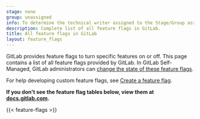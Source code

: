 ```yaml
---
stage: none
group: unassigned
info: To determine the technical writer assigned to the Stage/Group associated with this page, see https://handbook.gitlab.com/handbook/product/ux/technical-writing/#assignments
description: Complete list of all feature flags in GitLab.
title: All feature flags in GitLab
layout: feature_flags
---
```


GitLab provides feature flags to turn specific features on or off.
This page contains a list of all feature flags provided by GitLab. In GitLab Self-Managed,
GitLab administrators can [change the state of these feature flags](../administration/feature_flags.md).

For help developing custom feature flags, see
[Create a feature flag](../operations/feature_flags.md#create-a-feature-flag).

<!-- markdownlint-disable MD044 -->
<!-- MD044/proper-names test disabled after this line to make page compatible with markdownlint-cli 0.29.0. -->
<!-- See https://docs.gitlab.com/ee/development/documentation/testing/markdownlint.html#disable-markdownlint-tests -->

<div class="d-none">
  <strong>If you don't see the feature flag tables below, view them at <a href="https://docs.gitlab.com/ee/user/feature_flags.html">docs.gitlab.com</a>.</strong>
</div>
<!-- the div tag will not display on the docs site but will display on /help -->

<!-- markdownlint-enable MD044 -->

{{< feature-flags >}}
